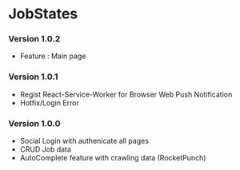 # JobStates

### Version 1.0.2

- Feature : Main page

### Version 1.0.1

- Regist React-Service-Worker for Browser Web Push Notification
- Hotfix/Login Error

### Version 1.0.0

- Social Login with authenicate all pages
- CRUD Job data
- AutoComplete feature with crawling data (RocketPunch)
